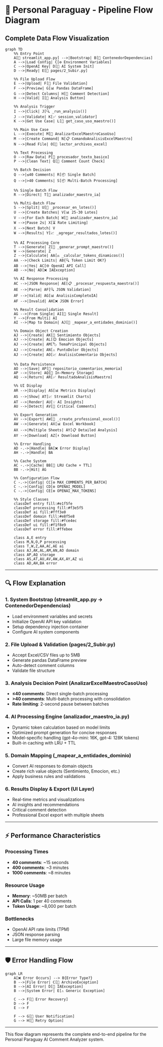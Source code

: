 # 🔄 Personal Paraguay - Pipeline Flow Diagram

## Complete Data Flow Visualization

```mermaid
graph TD
    %% Entry Point
    A[📱 streamlit_app.py] -->|Bootstrap| B[🔧 ContenedorDependencias]
    A -->|Load Config| C[⚙️ Environment Variables]
    C -->|OpenAI Key| D[🤖 AI System Init]
    D -->|Ready| E[📄 pages/2_Subir.py]
    
    %% File Upload Flow
    E -->|Upload| F[📂 File Validation]
    F -->|Preview| G[📊 Pandas DataFrame]
    G -->|Detect Columns| H[💬 Comment Detection]
    H -->|Valid| I[🔘 Analysis Button]
    
    %% Analysis Trigger
    I -->|Click| J[🔍 _run_analysis()]
    J -->|Validate| K[✅ session_validator]
    K -->|Get Use Case| L[🎯 get_caso_uso_maestro()]
    
    %% Main Use Case
    L -->|Execute| M[🚀 AnalizarExcelMaestroCasoUso]
    M -->|Create Command| N[📋 ComandoAnalisisExcelMaestro]
    N -->|Read File| O[📖 lector_archivos_excel]
    
    %% Text Processing
    O -->|Raw Data| P[📝 procesador_texto_basico]
    P -->|Clean Text| Q[🔢 Comment Count Check]
    
    %% Batch Decision
    Q -->|≤40 Comments| R[📦 Single Batch]
    Q -->|>40 Comments| S[📦 Multi-Batch Processing]
    
    %% Single Batch Flow
    R -->|Direct| T[🤖 analizador_maestro_ia]
    
    %% Multi-Batch Flow  
    S -->|Split| U[🔄 _procesar_en_lotes()]
    U -->|Create Batches| V[📊 25-30 Lotes]
    V -->|For Each Batch| W[🤖 analizador_maestro_ia]
    W -->|Pause 2s| X[⏳ Rate Limiting]
    X -->|Next Batch| V
    W -->|Results| Y[📈 _agregar_resultados_lotes()]
    
    %% AI Processing Core
    T -->|Generate| Z[📝 _generar_prompt_maestro()]
    W -->|Generate| Z
    Z -->|Calculate| AA[⚖️ _calcular_tokens_dinamicos()]
    AA -->|Check Limits| AB{🔍 Token Limit OK?}
    AB -->|Yes| AC[🌐 OpenAI API Call]
    AB -->|No| AD[❌ IAException]
    
    %% AI Response Processing
    AC -->|JSON Response| AE[📋 _procesar_respuesta_maestra()]
    AE -->|Parse| AF[🔍 JSON Validation]
    AF -->|Valid| AG[📊 AnalisisCompletoIA]
    AF -->|Invalid| AH[❌ JSON Error]
    
    %% Result Consolidation
    AG -->|From Single| AI[🎯 Single Result]
    Y -->|From Multi| AI
    AI -->|Map to Domain| AJ[🏢 _mapear_a_entidades_dominio()]
    
    %% Domain Object Creation
    AJ -->|Create| AK[💭 Sentimiento Objects]
    AJ -->|Create| AL[😊 Emocion Objects]
    AJ -->|Create| AM[🏷️ TemaPrincipal Objects]
    AJ -->|Create| AN[⚠️ PuntoDolor Objects]
    AJ -->|Create| AO[📈 AnalisisComentario Objects]
    
    %% Data Persistence
    AO -->|Save| AP[💾 repositorio_comentarios_memoria]
    AP -->|Store| AQ[📁 In-Memory Storage]
    AQ -->|Return| AR[✅ ResultadoAnalisisMaestro]
    
    %% UI Display
    AR -->|Display| AS[📊 Metrics Display]
    AS -->|Show| AT[📈 Streamlit Charts]
    AT -->|Render| AU[💡 AI Insights]
    AU -->|Detect| AV[🚨 Critical Comments]
    
    %% Export Generation
    AV -->|Export| AW[📄 _create_professional_excel()]
    AW -->|Generate| AX[📊 Excel Workbook]
    AX -->|Multiple Sheets| AY[📋 Detailed Analysis]
    AY -->|Download| AZ[⬇️ Download Button]
    
    %% Error Handling
    AD -.->|Handle| BA[❌ Error Display]
    AH -.->|Handle| BA
    
    %% Cache System
    AC -.->|Cache| BB[💾 LRU Cache + TTL]
    BB -.->|Hit| AG
    
    %% Configuration Flow
    C -.->|Config| CC[⚙️ MAX_COMMENTS_PER_BATCH]
    C -.->|Config| CD[⚙️ OPENAI_MODEL]
    C -.->|Config| CE[⚙️ OPENAI_MAX_TOKENS]
    
    %% Style Classes
    classDef entry fill:#e1f5fe
    classDef processing fill:#f3e5f5
    classDef ai fill:#fff3e0
    classDef domain fill:#e8f5e8
    classDef storage fill:#fce4ec
    classDef ui fill:#f1f8e9
    classDef error fill:#ffebee
    
    class A,E entry
    class M,N,O,P processing
    class T,W,Z,AA,AC,AE ai
    class AJ,AK,AL,AM,AN,AO domain  
    class AP,AQ storage
    class AS,AT,AU,AV,AW,AX,AY,AZ ui
    class AD,AH,BA error
```

---

## 🔍 Flow Explanation

### 1. **System Bootstrap** (streamlit_app.py → ContenedorDependencias)
- Load environment variables and secrets
- Initialize OpenAI API key validation
- Setup dependency injection container
- Configure AI system components

### 2. **File Upload & Validation** (pages/2_Subir.py)
- Accept Excel/CSV files up to 5MB
- Generate pandas DataFrame preview
- Auto-detect comment columns
- Validate file structure

### 3. **Analysis Decision Point** (AnalizarExcelMaestroCasoUso)
- **≤40 comments**: Direct single-batch processing
- **>40 comments**: Multi-batch processing with consolidation
- **Rate limiting**: 2-second pause between batches

### 4. **AI Processing Engine** (analizador_maestro_ia.py)
- Dynamic token calculation based on model limits
- Optimized prompt generation for concise responses
- Model-specific handling (gpt-4o-mini: 16K, gpt-4: 128K tokens)
- Built-in caching with LRU + TTL

### 5. **Domain Mapping** (_mapear_a_entidades_dominio)
- Convert AI responses to domain objects
- Create rich value objects (Sentimiento, Emocion, etc.)
- Apply business rules and validations

### 6. **Results Display & Export** (UI Layer)
- Real-time metrics and visualizations
- AI insights and recommendations
- Critical comment detection
- Professional Excel export with multiple sheets

---

## ⚡ Performance Characteristics

### Processing Times
- **40 comments**: ~15 seconds
- **400 comments**: ~3 minutes  
- **1000 comments**: ~8 minutes

### Resource Usage
- **Memory**: ~50MB per batch
- **API Calls**: 1 per 40 comments
- **Token Usage**: ~8,000 per batch

### Bottlenecks
- OpenAI API rate limits (TPM)
- JSON response parsing
- Large file memory usage

---

## 🛡️ Error Handling Flow

```mermaid
graph LR
    A[❌ Error Occurs] --> B{Error Type?}
    B -->|File Error| C[📄 ArchivoException]
    B -->|AI Error| D[🤖 IAException]
    B -->|System Error| E[⚠️ Generic Exception]
    
    C --> F[🔧 Error Recovery]
    D --> F
    E --> F
    
    F --> G[📱 User Notification]
    G --> H[🔄 Retry Option]
```

---

This flow diagram represents the complete end-to-end pipeline for the Personal Paraguay AI Comment Analyzer system.